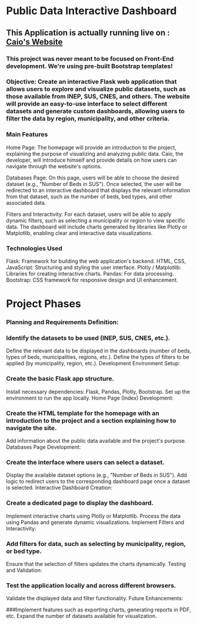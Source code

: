 # Public Data Interactive Dashboard
## This Application is actually running live on : [Caio's Website](https://cgouvea.com.br)

### This project was never meant to be focused on Front-End development. We're using pre-built Bootstrap templates!

### Objective: Create an interactive Flask web application that allows users to explore and visualize public datasets, such as those available from INEP, SUS, CNES, and others. The website will provide an easy-to-use interface to select different datasets and generate custom dashboards, allowing users to filter the data by region, municipality, and other criteria.

### Main Features

Home Page: The homepage will provide an introduction to the project, explaining the purpose of visualizing and analyzing public data. Caio, the developer, will introduce himself and provide details on how users can navigate through the website's options.

Databases Page: On this page, users will be able to choose the desired dataset (e.g., "Number of Beds in SUS"). Once selected, the user will be redirected to an interactive dashboard that displays the relevant information from that dataset, such as the number of beds, bed types, and other associated data.

Filters and Interactivity: For each dataset, users will be able to apply dynamic filters, such as selecting a municipality or region to view specific data. The dashboard will include charts generated by libraries like Plotly or Matplotlib, enabling clear and interactive data visualizations.

### Technologies Used

Flask: Framework for building the web application's backend.
HTML, CSS, JavaScript: Structuring and styling the user interface.
Plotly / Matplotlib: Libraries for creating interactive charts.
Pandas: For data processing.
Bootstrap: CSS framework for responsive design and UI enhancement.

# Project Phases
### Planning and Requirements Definition:

### Identify the datasets to be used (INEP, SUS, CNES, etc.).
Define the relevant data to be displayed in the dashboards (number of beds, types of beds, municipalities, regions, etc.).
Define the types of filters to be applied (by municipality, region, etc.).
Development Environment Setup:

### Create the basic Flask app structure.
Install necessary dependencies: Flask, Pandas, Plotly, Bootstrap.
Set up the environment to run the app locally.
Home Page (Index) Development:

### Create the HTML template for the homepage with an introduction to the project and a section explaining how to navigate the site.
Add information about the public data available and the project's purpose.
Databases Page Development:

### Create the interface where users can select a dataset.
Display the available dataset options (e.g., "Number of Beds in SUS").
Add logic to redirect users to the corresponding dashboard page once a dataset is selected.
Interactive Dashboard Creation:

### Create a dedicated page to display the dashboard.
Implement interactive charts using Plotly or Matplotlib.
Process the data using Pandas and generate dynamic visualizations.
Implement Filters and Interactivity:

### Add filters for data, such as selecting by municipality, region, or bed type.
Ensure that the selection of filters updates the charts dynamically.
Testing and Validation:

### Test the application locally and across different browsers.
Validate the displayed data and filter functionality.
Future Enhancements:

###Implement features such as exporting charts, generating reports in PDF, etc.
Expand the number of datasets available for visualization.